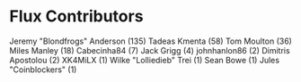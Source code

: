 Flux Contributors
==================

Jeremy "Blondfrogs" Anderson (135)
Tadeas Kmenta (58)
Tom Moulton (36)
Miles Manley (18)
Cabecinha84 (7)
Jack Grigg (4)
johnhanlon86 (2)
Dimitris Apostolou (2)
XK4MiLX (1)
Wilke "Lolliedieb" Trei (1)
Sean Bowe (1)
Jules "Coinblockers" (1)
